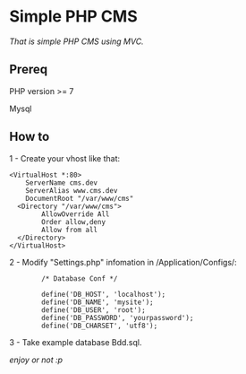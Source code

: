 Simple PHP CMS
====================

*That is simple PHP CMS using MVC.*
 
Prereq
------
 
PHP version >= 7

Mysql


How to
------

1 - Create your vhost like that:
 
```
<VirtualHost *:80>
    ServerName cms.dev
    ServerAlias www.cms.dev
    DocumentRoot "/var/www/cms"
  <Directory "/var/www/cms">
        AllowOverride All
        Order allow,deny
        Allow from all
  </Directory>
</VirtualHost>
``` 
2 - Modify "Settings.php" infomation in /Application/Configs/:
 
```
        /* Database Conf */

        define('DB_HOST', 'localhost');
        define('DB_NAME', 'mysite');
        define('DB_USER', 'root'); 
        define('DB_PASSWORD', 'yourpassword'); 
        define('DB_CHARSET', 'utf8');
```

3 - Take example database Bdd.sql.

*enjoy or not :p*
